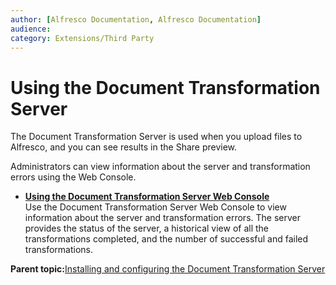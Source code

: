 ```yaml
---
author: [Alfresco Documentation, Alfresco Documentation]
audience: 
category: Extensions/Third Party
---
```


# Using the Document Transformation Server

The Document Transformation Server is used when you upload files to Alfresco, and you can see results in the Share preview.

Administrators can view information about the server and transformation errors using the Web Console.

-   **[Using the Document Transformation Server Web Console](../tasks/transerv-webconsole.md)**  
Use the Document Transformation Server Web Console to view information about the server and transformation errors. The server provides the status of the server, a historical view of all the transformations completed, and the number of successful and failed transformations.

**Parent topic:**[Installing and configuring the Document Transformation Server](../concepts/transerv-intro.md)

